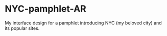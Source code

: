 # NYC-pamphlet-AR
My interface design for a pamphlet introducing NYC (my beloved city) and its popular sites. 
